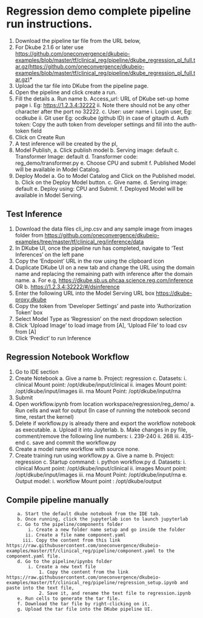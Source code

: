 # Regression demo complete pipeline run instructions.
1. Download the pipeline tar file from the URL below, 
2. For Dkube 2.1.6 or later use
	https://github.com/oneconvergence/dkubeio-examples/blob/master/tf/clinical_reg/pipeline/dkube_regression_pl_full.tar.gz(https://github.com/oneconvergence/dkubeio-examples/blob/master/tf/clinical_reg/pipeline/dkube_regression_pl_full.tar.gz)*
3. Upload the tar file into DKube from the pipeline page. 
4. Open the pipeline and click create a run.
5. Fill the details
    a. Run name
    b. Access_url: URL of DKube set-up home page
        i. Eg: https://1.2.3.4:32222
       ii. Note there should not be any other character after the port no 32222.
    c. User: user name
        i. Login user, Eg: ocdkube 
       ii. Git user Eg: ocdkube (github ID) in case of gitauth
    d. Auth token: Copy the auth token from developer settings and fill into the auth-token field
6. Click on Create Run
7. A test inference will be created by the pl, 
8. Model Publish,
   a. Click publish model
   b. Serving image: default
   c. Transformer Image: default
   d. Transformer code: reg_demo/transformer.py
   e. Choose CPU and submit
   f. Published Model will be available in Model Catalog.
9. Deploy Model
   a. Go to Model Catalog and Click on the Published model.
   b. Click on the Deploy Model button.
   c. Give name.
   d. Serving image: default
   e. Deploy using: CPU  and Submit.
   f. Deployed Model will be available in Model Serving.

## Test Inference
1. Download the data files cli_inp.csv and any sample image from images folder from https://github.com/oneconvergence/dkubeio-examples/tree/master/tf/clinical_reg/inference/data
2. In DKube UI, once the pipeline run has completed, navigate to ‘Test Inferences’ on the left pane
3. Copy the ‘Endpoint’ URL in the row using the clipboard icon
4. Duplicate DKube UI on a new tab and change the URL using the domain name and replacing the remaining path with inference after the domain name.
   a. For e.g, https://dkube.sb.us.phcaa.science.reg.com/inference OR
   b. https://1.2.3.4:32222/#/dsinference
5. Enter the following URL into the Model Serving URL box
   https://dkube-proxy.dkube
6. Copy the token from ‘Developer Settings’ and paste into ‘Authorization Token’ box
7. Select Model Type as ‘Regression’ on the next dropdown selection
8. Click ‘Upload Image’ to load image from [A], ‘Upload File’ to load csv from [A]
9. Click ‘Predict’ to run Inference

## Regression Notebook Workflow
1. Go to IDE section
2. Create Notebook
   a. Give a name
   b. Project: regression
   c. Datasets: 
       i. clinical
           Mount point:   /opt/dkube/input/clinical
      ii. images
           Mount point:   /opt/dkube/input/images
     iii. rna
           Mount Point:    /opt/dkube/input/rna
3. Submit
4. Open workflow.ipynb from location workspace/regression/reg_demo/
   a. Run cells and wait for output (In case of running the notebook second time, restart the kernel)
5. Delete if workflow.py is already there and export the workflow notebook as executable. 
   a. Upload it into Juyterlab.
   b. Make changes in py file, comment/remove the following line numbers:
       i. 239-240
      ii. 268
     iii. 435-end
   c. save and commit the workflow.py
6. Create a model name workflow with source none.
7. Create training run using workflow.py
   a. Give a name
   b. Project: regression
   c. Startup command:
       i. python workflow.py
   d. Datasets: 
       i. clinical
           Mount point:   /opt/dkube/input/clinical
      ii. images
           Mount point:   /opt/dkube/input/images
     iii. rna
           Mount Point:    /opt/dkube/input/rna
    e. Output model:
        i. workflow
            Mount point : /opt/dkube/output

## Compile pipeline manually
```
    a. Start the default dkube notebook from the IDE tab.
    b. Once running, click the jupyterlab icon to launch jupyterlab
    c. Go to the pipeline/components folder
        i. Create a new folder name setup and go inside the folder
       ii. Create a file name component.yaml
      iii. Copy the content from this link https://raw.githubusercontent.com/oneconvergence/dkubeio-examples/master/tf/clinical_reg/pipeline/component.yaml to the component.yaml file.
    d. Go to the pipeline/ipynbs folder 
        i. Create a new text file
            1. Copy the content from the link https://raw.githubusercontent.com/oneconvergence/dkubeio-examples/master/tf/clinical_reg/pipeline/regression_setup.ipynb and paste into the text file,
            2. Save it, and rename the text file to regression.ipynb
    e. Run cells to generate the tar file. 
    f. Download the tar file by right-clicking on it.
    g. Upload the tar file into the DKube pipeline UI.
```

